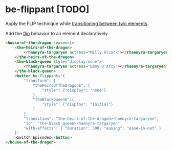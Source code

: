 # be-flippant [TODO]



Apply the FLIP technique while [transitioning between two elements](https://jackyef.com/posts/transitioning-between-2-different-elements-with-flip).



Add the [flip](https://github.com/googlearchive/flipjs) behavior to an element declaratively.

```html
<house-of-the-dragon season=1>
    <the-heirs-of-the-dragon>
        <rhaenyra-targaryen actress="Milly Alcock"></rhaenyra-targaryen> 
    </the-heirs-of-the-dragon>
    <the-black-queen style="display:none">
        <rhaenyra-targaryen actress="Emmy D'Arcy"></rhaenyra-targaryen>
    </the-black-queen>
    <button be-flippant='{
        "transform": {
            "theHeirsOfTheDragonE": {
                "style": {"display": "none"}
            },
            "theBlackQueenE":{
                "style": {"display": "initial"}
            }
        },
        "transition": "the-heirs-of-the-dragon>rhaenyra-targaryen",
        "to": "the-black-queen>rhaenyra-targaryen",
        "with-effects": { "duration": 300, "easing": "ease-in-out" }
    }'
    >Switch Episodes</button>
</house-of-the-dragon>
```





